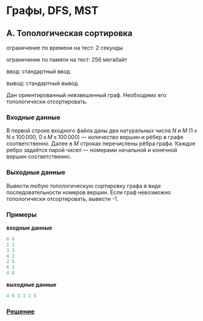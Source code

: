 # Графы, DFS, MST

## A. Топологическая сортировка

  ограничение по времени на тест: 2 секунды
  
  ограничение по памяти на тест: 256 мегабайт
  
  ввод: стандартный ввод
  
  вывод: стандартный вывод
  
Дан ориентированный невзвешенный граф. Необходимо его топологически отсортировать.

### Входные данные

В первой строке входного файла даны два натуральных числа _N_ и _M_ (1 ≤ _N_ ≤ 100 000, 0 ≤ _M_ ≤ 100 000) — количество вершин и рёбер в графе соответственно. Далее в _M_ строках перечислены рёбра графа. Каждое ребро задаётся парой чисел — номерами начальной и конечной вершин соответственно.
### Выходные данные

Вывести любую топологическую сортировку графа в виде последовательности номеров вершин. Если граф невозможно топологически отсортировать, вывести -1.

### Примеры

**входные данные**
```c++
6 6
1 2
3 2
4 2
2 5
6 5
4 6
```
**выходные данные**
```c++
4 6 3 1 2 5 
```

### [Решение](A.cpp)
